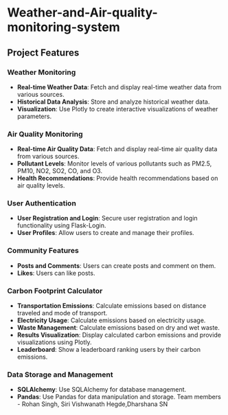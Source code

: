 # Weather-and-Air-quality-monitoring-system
## Project Features

### Weather Monitoring
- **Real-time Weather Data**: Fetch and display real-time weather data from various sources.
- **Historical Data Analysis**: Store and analyze historical weather data.
- **Visualization**: Use Plotly to create interactive visualizations of weather parameters.

### Air Quality Monitoring
- **Real-time Air Quality Data**: Fetch and display real-time air quality data from various sources.
- **Pollutant Levels**: Monitor levels of various pollutants such as PM2.5, PM10, NO2, SO2, CO, and O3.
- **Health Recommendations**: Provide health recommendations based on air quality levels.

### User Authentication
- **User Registration and Login**: Secure user registration and login functionality using Flask-Login.
- **User Profiles**: Allow users to create and manage their profiles.

### Community Features
- **Posts and Comments**: Users can create posts and comment on them.
- **Likes**: Users can like posts.

### Carbon Footprint Calculator
- **Transportation Emissions**: Calculate emissions based on distance traveled and mode of transport.
- **Electricity Usage**: Calculate emissions based on electricity usage.
- **Waste Management**: Calculate emissions based on dry and wet waste.
- **Results Visualization**: Display calculated carbon emissions and provide visualizations using Plotly.
- **Leaderboard**: Show a leaderboard ranking users by their carbon emissions.

### Data Storage and Management
- **SQLAlchemy**: Use SQLAlchemy for database management.
- **Pandas**: Use Pandas for data manipulation and storage.
Team members - Rohan Singh, Siri Vishwanath Hegde,Dharshana SN

